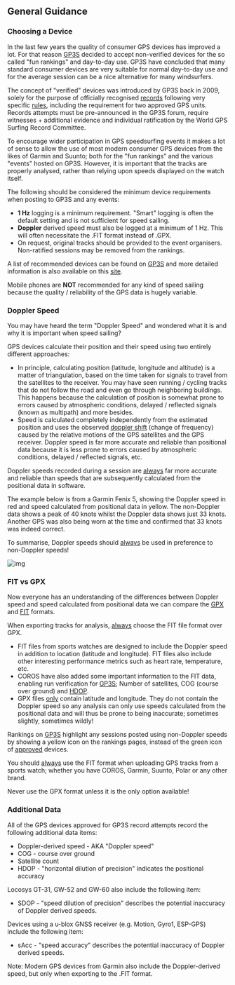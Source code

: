 ## General Guidance

### Choosing a Device

In the last few years the quality of consumer GPS devices has improved a lot. For that reason [GP3S](https://www.gps-speedsurfing.com/default.aspx?mnu=item&item=GPSInfo) decided to accept non-verified devices for the so called "fun rankings" and day-to-day use. GP3S have concluded that many standard consumer devices are very suitable for normal day-to-day use and for the average session can be a nice alternative for many windsurfers. 

The concept of "verified" devices was introduced by GP3S back in 2009, solely for the purpose of officially recognised [records](https://www.gps-speedsurfing.com/default.aspx?mnu=forum&forum=193) following very specific [rules](https://www.gps-speedsurfing.com/media/uploadimages/GPS_record_Rules%20VA1%202009-09-01.pdf), including the requirement for two approved GPS units. Records attempts must be pre-announced in the GP3S forum, require witnesses + additional evidence and individual ratification by the World GPS Surfing Record Committee.  

To encourage wider participation in GPS speedsurfing events it makes a lot of sense to allow the use of most modern consumer GPS devices from the likes of Garmin and Suunto; both for the "fun rankings" and the various "events" hosted on GP3S. However, it is important that the tracks are properly analysed, rather than relying upon speeds displayed on the watch itself.

The following should be considered the minimum device requirements when posting to GP3S and any events:

- **1 Hz** logging is a minimum requirement. "Smart" logging is often the default setting and is not sufficient for speed sailing.
- **Doppler** derived speed must also be logged at a minimum of 1 Hz. This will often necessitate the .FIT format instead of .GPX.
- On request, original tracks should be provided to the event organisers. Non-ratified sessions may be removed from the rankings.

A list of recommended devices can be found on [GP3S](https://www.gps-speedsurfing.com/default.aspx?mnu=item&item=GPSInfo) and more detailed information is also available on this [site](devices/README.md).

Mobile phones are **NOT** recommended for any kind of speed sailing because the quality / reliability of the GPS data is hugely variable.



### Doppler Speed

You may have heard the term "Doppler Speed" and wondered what it is and why it is important when speed sailing?

GPS devices calculate their position and their speed using two entirely different approaches:

- In principle, calculating position (latitude, longitude and altitude) is a matter of triangulation, based on the time taken for signals to travel from the satellites to the receiver. You may have seen running / cycling tracks that do not follow the road and even go through neighboring buildings. This happens because the calculation of position is somewhat prone to errors caused by atmospheric conditions, delayed / reflected signals (known as multipath) and more besides.
- Speed is calculated completely independently from the estimated position and uses the observed [doppler shift](https://en.wikipedia.org/wiki/Doppler_effect) (change of frequency) caused by the relative motions of the GPS satellites and the GPS receiver. Doppler speed is far more accurate and reliable than positional data because it is less prone to errors caused by atmospheric conditions, delayed / reflected signals, etc.

Doppler speeds recorded during a session are <u>always</u> far more accurate and reliable than speeds that are subsequently calculated from the positional data in software.

The example below is from a Garmin Fenix 5, showing the Doppler speed in red and speed calculated from positional data in yellow. The non-Doppler data shows a peak of 40 knots whilst the Doppler data shows just 33 knots. Another GPS was also being worn at the time and confirmed that 33 knots was indeed correct.

To summarise, Doppler speeds should <u>always</u> be used in preference to non-Doppler speeds!

![img](sessions/contacts/mark/img/fenix-5-spike.png)





### FIT vs GPX

Now everyone has an understanding of the differences between Doppler speed and speed calculated from positional data we can compare the [GPX](https://en.wikipedia.org/wiki/GPS_Exchange_Format) and [FIT](https://developer.garmin.com/fit/protocol/) formats.

When exporting tracks for analysis, <u>always</u> choose the FIT file format over GPX.

- FIT files from sports watches are designed to include the Doppler speed in addition to location (latitude and longitude). FIT files also include other interesting performance metrics such as heart rate, temperature, etc.
- COROS have also added some important information to the FIT data, enabling run verification for [GP3S](https://www.gps-speedsurfing.com/); Number of satellites, COG (course over ground) and [HDOP](https://en.wikipedia.org/wiki/Dilution_of_precision_(navigation)).
- GPX files <u>only</u> contain latitude and longitude. They do not contain the Doppler speed so any analysis can only use speeds calculated from the positional data and will thus be prone to being inaccurate; sometimes slightly, sometimes wildly!

Rankings on [GP3S](https://www.gps-speedsurfing.com/) highlight any sessions posted using non-Doppler speeds by showing a yellow icon on the rankings pages, instead of the green icon of [approved](https://www.gps-speedsurfing.com/default.aspx?mnu=item&item=GPSInfo) devices.

You should <u>always</u> use the FIT format when uploading GPS tracks from a sports watch; whether you have COROS, Garmin, Suunto, Polar or any other brand.

Never use the GPX format unless it is the only option available!



### Additional Data

All of the GPS devices approved for GP3S record attempts record the following additional data items:

- Doppler-derived speed - AKA "Doppler speed"
- COG - course over ground
- Satellite count
- HDOP - "horizontal dilution of precision" indicates the positional accuracy

Locosys GT-31, GW-52 and GW-60 also include the following item:

- SDOP - "speed dilution of precision" describes the potential inaccuracy of Doppler derived speeds.

Devices using a u-blox GNSS receiver (e.g. Motion, Gyro1, ESP-GPS) include the following item:

- sAcc - "speed accuracy" describes the potential inaccuracy of Doppler derived speeds.



Note: Modern GPS devices from Garmin also include the Doppler-derived speed, but only when exporting to the .FIT format.
